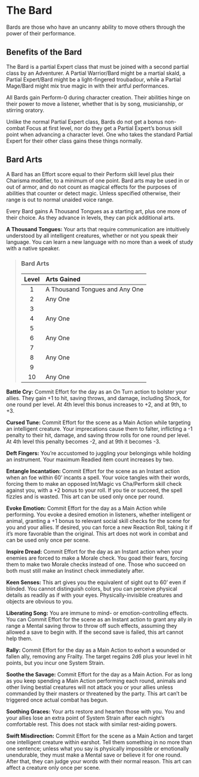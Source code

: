 # The Bard

Bards are those who have an uncanny ability to move others
through the power of their performance.

## Benefits of the Bard

The Bard is a partial Expert class that must be joined with a second
partial class by an Adventurer. A Partial Warrior/Bard might be
a martial skald, a Partial Expert/Bard might be a light-fingered
troubadour, while a Partial Mage/Bard might mix true magic in
with their artful performances.

All Bards gain Perform-0 during character creation. Their abilities
hinge on their power to move a listener, whether that is by song,
musicianship, or stirring oratory.

Unlike the normal Partial Expert class, Bards do not get a bonus
non-combat Focus at first level, nor do they get a Partial Expert’s
bonus skill point when advancing a character level. One who
takes the standard Partial Expert for their other class gains these
things normally.

## Bard Arts

A Bard has an Effort score equal to their Perform skill level plus their
Charisma modifier, to a minimum of one point. Bard arts may be
used in or out of armor, and do not count as magical effects for the
purposes of abilities that counter or detect magic. Unless specified
otherwise, their range is out to normal unaided voice range.

Every Bard gains A Thousand Tongues as a starting art, plus
one more of their choice. As they advance in levels, they can pick
additional arts.

**A Thousand Tongues:** Your arts that require communication are
intuitively understood by all intelligent creatures, whether or not
you speak their language. You can learn a new language with no
more than a week of study with a native speaker.

<blockquote class="table">

### Bard Arts

| Level | Arts Gained                    |
| :---: | :----------------------------- |
|   1   | A Thousand Tongues and Any One |
|   2   | Any One                        |
|   3   |                                |
|   4   | Any One                        |
|   5   |                                |
|   6   | Any One                        |
|   7   |                                |
|   8   | Any One                        |
|   9   |                                |
|  10   | Any One                        |

</blockquote>

**Battle Cry:** Commit Effort for the day as an On Turn action to
bolster your allies. They gain +1 to hit, saving throws, and damage,
including Shock, for one round per level. At 4th level this bonus
increases to +2, and at 9th, to +3.

**Cursed Tune:** Commit Effort for the scene as a Main Action while
targeting an intelligent creature. Your imprecations cause them to
falter, inflicting a -1 penalty to their hit, damage, and saving throw
rolls for one round per level. At 4th level this penalty becomes -2,
and at 9th it becomes -3.

**Deft Fingers:** You’re accustomed to juggling your belongings
while holding an instrument. Your maximum Readied item count
increases by two.

**Entangle Incantation:** Commit Effort for the scene as an Instant
action when an foe within 60’ incants a spell. Your voice tangles
with their words, forcing them to make an opposed Int/Magic vs
Cha/Perform skill check against you, with a +2 bonus to your roll. 
If you tie or succeed, the spell fizzles and is wasted. This art can
be used only once per round.

**Evoke Emotion:** Commit Effort for the day as a Main Action while
performing. You evoke a desired emotion in listeners, whether intelligent
or animal, granting a +1 bonus to relevant social skill checks
for the scene for you and your allies. If desired, you can force a new
Reaction Roll, taking it if it’s more favorable than the original. This
art does not work in combat and can be used only once per scene.

**Inspire Dread:** Commit Effort for the day as an Instant action
when your enemies are forced to make a Morale check. You goad their fears, forcing them to make two Morale checks instead of
one. Those who succeed on both must still make an Instinct check
immediately after.

**Keen Senses:** This art gives you the equivalent of sight out to 60’
even if blinded. You cannot distinguish colors, but you can perceive
physical details as readily as if with your eyes. Physically-invisible
creatures and objects are obvious to you.

**Liberating Song:** You are immune to mind- or emotion-controlling
effects. You can Commit Effort for the scene as an Instant action
to grant any ally in range a Mental saving throw to throw off such
effects, assuming they allowed a save to begin with. If the second
save is failed, this art cannot help them.

**Rally:** Commit Effort for the day as a Main Action to exhort a
wounded or fallen ally, removing any Frailty. The target regains
2d6 plus your level in hit points, but you incur one System Strain.

**Soothe the Savage:** Commit Effort for the day as a Main Action.
For as long as you keep spending a Main Action performing each
round, animals and other living bestial creatures will not attack you
or your allies unless commanded by their masters or threatened by
the party. This art can’t be triggered once actual combat has begun.

**Soothing Graces:** Your arts restore and hearten those with you. You
and your allies lose an extra point of System Strain after each night’s
comfortable rest. This does not stack with similar rest-aiding powers.

**Swift Misdirection:** Commit Effort for the scene as a Main Action
and target one intelligent creature within earshot. Tell them
something in no more than one sentence; unless what you say is
physically impossible or emotionally unendurable, they must make
a Mental save or believe it for one round. After that, they can judge
your words with their normal reason. This art can affect a creature
only once per scene.
